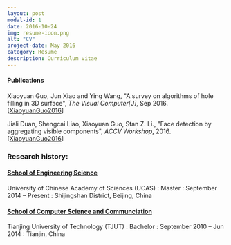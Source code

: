 ```yaml
---
layout: post
modal-id: 1
date: 2016-10-24
img: resume-icon.png
alt: "CV"
project-date: May 2016
category: Resume
description: Curriculum vitae
---
```


#### Publications

Xiaoyuan Guo, Jun Xiao and  Ying Wang, "A survey on algorithms of hole filling  in 3D surface", <i>The Visual Computer[J]</i>, Sep 2016. [<a href="A Survey on Algorithms of Hole Filling in 3D Surface Reconstruction.pdf">XiaoyuanGuo2016</a>]

Jiali Duan, Shengcai Liao, Xiaoyuan Guo, Stan Z. Li., "Face detection by aggregating visible components", <i>ACCV Workshop</i>, 2016. [<a href="accv2016finalpaper.pdf">XiaoyuanGuo2016</a>]


### Research history:

#### <a href="http://ceit.ucas.ac.cn/" target="_blank">School of Engineering Science</a>
 University of Chinese Academy of Sciences (UCAS)
: Master
: September 2014 – Present
: Shijingshan District, Beijing, China



#### <a href="http://cs.tjut.edu.cn/" target="_blank">School of Computer Science and Communciation</a>
Tianjing University of Technology (TJUT)
: Bachelor
: September 2010 – Jun 2014
: Tianjin, China


